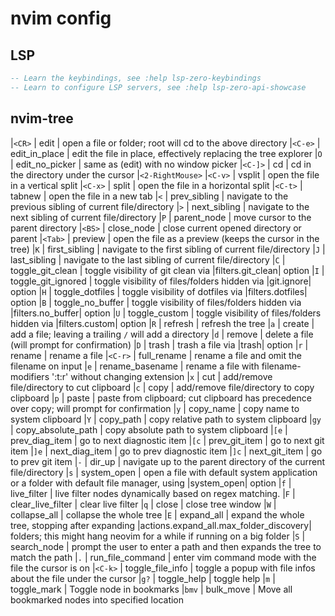 # nvim config 
## LSP
```lua
-- Learn the keybindings, see :help lsp-zero-keybindings
-- Learn to configure LSP servers, see :help lsp-zero-api-showcase
```
## nvim-tree
|`<CR>`            | edit                | open a file or folder; root will cd to the above directory
|`<C-e>`           | edit_in_place       | edit the file in place, effectively replacing the tree explorer
|`O`               | edit_no_picker      | same as (edit) with no window picker
|`<C-]>`           | cd                  | cd in the directory under the cursor
|`<2-RightMouse>`
|`<C-v>`           | vsplit              | open the file in a vertical split
|`<C-x>`           | split               | open the file in a horizontal split
|`<C-t>`           | tabnew              | open the file in a new tab
|`<`               | prev_sibling        | navigate to the previous sibling of current file/directory
|`>`               | next_sibling        | navigate to the next sibling of current file/directory
|`P`               | parent_node         | move cursor to the parent directory
|`<BS>`            | close_node          | close current opened directory or parent
|`<Tab>`           | preview             | open the file as a preview (keeps the cursor in the tree)
|`K`               | first_sibling       | navigate to the first sibling of current file/directory
|`J`               | last_sibling        | navigate to the last sibling of current file/directory
|`C`               | toggle_git_clean    | toggle visibility of git clean via |filters.git_clean| option
|`I`               | toggle_git_ignored  | toggle visibility of files/folders hidden via |git.ignore| option
|`H`               | toggle_dotfiles     | toggle visibility of dotfiles via |filters.dotfiles| option
|`B`               | toggle_no_buffer    | toggle visibility of files/folders hidden via |filters.no_buffer| option
|`U`               | toggle_custom       | toggle visibility of files/folders hidden via |filters.custom| option
|`R`               | refresh             | refresh the tree
|`a`               | create              | add a file; leaving a trailing `/` will add a directory
|`d`               | remove              | delete a file (will prompt for confirmation)
|`D`               | trash               | trash a file via |trash| option
|`r`               | rename              | rename a file
|`<C-r>`           | full_rename         | rename a file and omit the filename on input
|`e`               | rename_basename     | rename a file with filename-modifiers ':t:r' without changing extension
|`x`               | cut                 | add/remove file/directory to cut clipboard
|`c`               | copy                | add/remove file/directory to copy clipboard
|`p`               | paste               | paste from clipboard; cut clipboard has precedence over copy; will prompt for confirmation
|`y`               | copy_name           | copy name to system clipboard
|`Y`               | copy_path           | copy relative path to system clipboard
|`gy`              | copy_absolute_path  | copy absolute path to system clipboard
|`[e`              | prev_diag_item      | go to next diagnostic item
|`[c`              | prev_git_item       | go to next git item
|`]e`              | next_diag_item      | go to prev diagnostic item
|`]c`              | next_git_item       | go to prev git item
|`-`               | dir_up              | navigate up to the parent directory of the current file/directory
|`s`               | system_open         | open a file with default system application or a folder with default file manager, using |system_open| option
|`f`               | live_filter         | live filter nodes dynamically based on regex matching.
|`F`               | clear_live_filter   | clear live filter
|`q`               | close               | close tree window
|`W`               | collapse_all        | collapse the whole tree
|`E`               | expand_all          | expand the whole tree, stopping after expanding |actions.expand_all.max_folder_discovery| folders; this might hang neovim for a while if running on a big folder
|`S`               | search_node         | prompt the user to enter a path and then expands the tree to match the path
|`.`               | run_file_command    | enter vim command mode with the file the cursor is on
|`<C-k>`           | toggle_file_info    | toggle a popup with file infos about the file under the cursor
|`g?`              | toggle_help         | toggle help
|`m`               | toggle_mark         | Toggle node in bookmarks
|`bmv`             | bulk_move           | Move all bookmarked nodes into specified location

